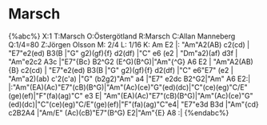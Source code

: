 # Marsch

{%abc%}
X:1
T:Marsch
O:Östergötland
R:Marsch
C:Allan Manneberg
Q:1/4=80
Z:Jörgen Olsson
M: 2/4
L: 1/16
K: Am
E2 |: "Am"A2(AB) c2(cd) | "E7"e2(ed) B3(B |"G" g2)(gf){f} d2(df) |"C" e6 (e2 |
"Dm"a2)(af) d3f | "Am"e2c2 A3c |"E7"{Bc} B2^G2 (E^G)(B^G)|"Am"{^G} A6 E2 |
"Am"A2(AB){B} c2(cd) | "E7"e2(ed) B3(B |"G" g2)(gf){f} d2(df) |"C" e6"E7" (e2 |
"Am"a2)(ab) c'2(c'a) |"G" (b2g2)"Am" a4 |"E7" e2dc B2^G2|"Am" A6 E2:|
|:"Am"(EA)(Ac)"E7"(cB)(B^G)|"Am"(Ac)(ce)"G"(ed)(dc)|"C"(ce)(eg)"C/E"(ge)(ef)|"F"(fa)(ag)"C" e3 E|
"Am"(EA)(Ac)"E7"(cB)(B^G)|"Am"(Ac)(ce)"G"(ed)(dc)|"C"(ce)(eg)"C/E"(ge)(ef)|"F"(fa)(ag)"C"e4|
"E7"e3d B3d |"Am"{cd} c2B2A4 |"Am/E" (Ac)(cB)"E7"(B^G) E2|"Am"{E} A8 :|
{%endabc%}
